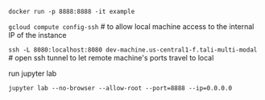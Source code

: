 ```docker run -p 8888:8888 -it example```

```gcloud compute config-ssh``` # to allow local machine access to the internal IP of the instance

```ssh -L 8080:localhost:8080 dev-machine.us-central1-f.tali-multi-modal``` # open ssh tunnel to let remote machine's ports travel to local

run jupyter lab

```jupyter lab --no-browser --allow-root --port=8888 --ip=0.0.0.0```
